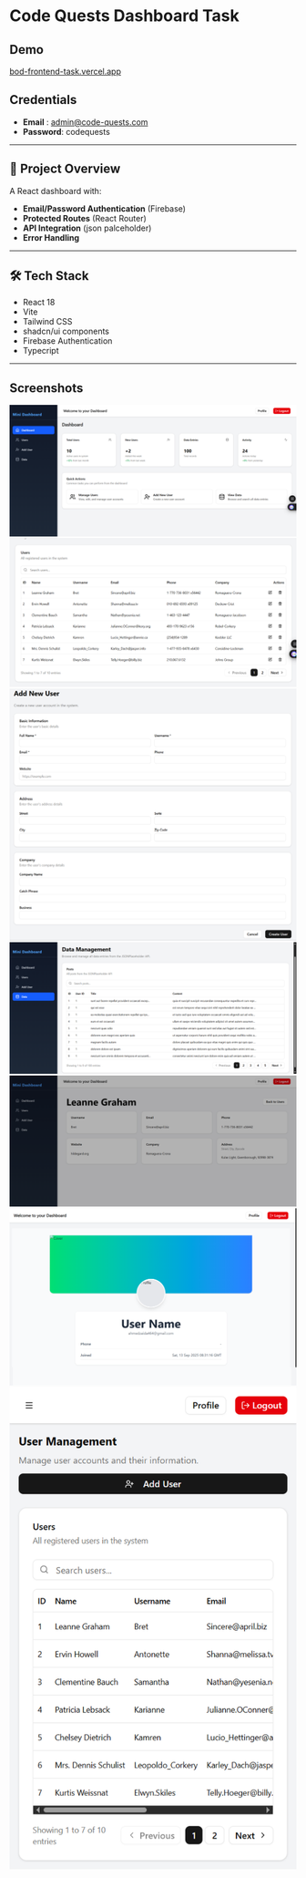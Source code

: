 # Code Quests Dashboard Task

## Demo
[bod-frontend-task.vercel.app](https://bod-frontend-task.vercel.app/)

## Credentials
- **Email** : admin@code-quests.com
- **Password**: codequests

---

## 🚀 Project Overview
A React dashboard with:
- **Email/Password Authentication** (Firebase)
- **Protected Routes** (React Router)
- **API Integration** (json palceholder)
- **Error Handling** 

---

## 🛠️ Tech Stack
- React 18
- Vite 
- Tailwind CSS
- shadcn/ui components
- Firebase Authentication
- Typecript

---

## Screenshots

![Login Page](public/screenshots/3.png)
![Dashboard](public/screenshots/2.png)
![Profile](public/screenshots/4.png)
![Profile](public/screenshots/5.png)
![Profile](public/screenshots/6.png)
![Profile](public/screenshots/7.png)
![Profile](public/screenshots/8.png)


